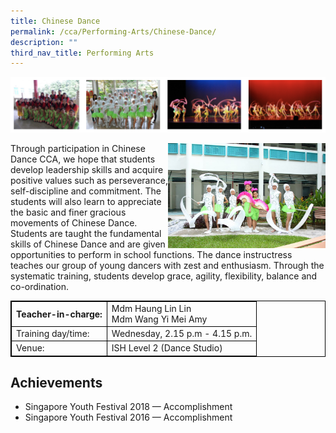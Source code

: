 ```yaml
---
title: Chinese Dance
permalink: /cca/Performing-Arts/Chinese-Dance/
description: ""
third_nav_title: Performing Arts
---
```

<style>
table {
  border-collapse: collapse;
  border: 1px solid black;
} 

th,td {
  border: 1px solid black;
}
table.c {
  table-layout: auto;
  width: 100%;  
}
	</style>


![](/images/cdance.png)

<img style="width:50%;float:right" src="/images/cdanc5.jpeg">
Through participation in Chinese Dance CCA, we hope that students develop leadership skills and acquire positive values such as perseverance, self-discipline and commitment. The students will also learn to appreciate the basic and finer gracious movements of Chinese Dance. Students are taught the fundamental skills of Chinese Dance and are given opportunities to perform in school functions. The dance instructress teaches our group of young dancers with zest and enthusiasm. Through the systematic training, students develop grace, agility, flexibility, balance and co-ordination.
<br>
<table class="c">
  <tbody><tr>
    <th>Teacher-in-charge:</th>
    <td>Mdm Haung Lin Lin<br>Mdm Wang Yi Mei Amy</td>
  </tr>
  <tr>
    <td>Training day/time:</td>
    <td>Wednesday, 2.15 p.m - 4.15 p.m.</td>
  </tr>
  <tr>
    <td>Venue:</td>
    <td>ISH Level 2 (Dance Studio)</td>
  </tr>
</tbody></table>


Achievements
------------

*   Singapore Youth Festival 2018 — Accomplishment
*   Singapore Youth Festival 2016 — Accomplishment